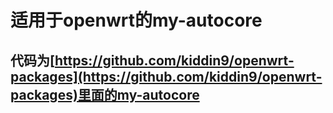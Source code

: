 # 适用于openwrt的my-autocore

## 代码为[https://github.com/kiddin9/openwrt-packages](https://github.com/kiddin9/openwrt-packages)里面的my-autocore
